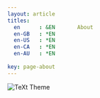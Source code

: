 ```yaml
---
layout: article
titles:
  en      : &EN       About
  en-GB   : *EN
  en-US   : *EN
  en-CA   : *EN
  en-AU   : *EN
  
key: page-about
---
```


![TeXt Theme](https://raw.githubusercontent.com/kitian616/jekyll-TeXt-theme/master/screenshots/TeXt-home.jpg)

